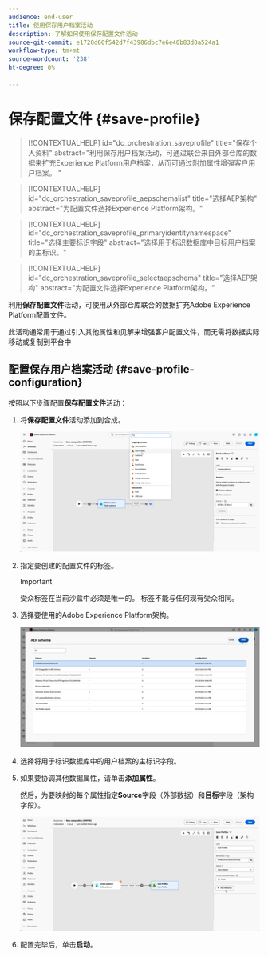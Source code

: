 ```yaml
---
audience: end-user
title: 使用保存用户档案活动
description: 了解如何使用保存配置文件活动
source-git-commit: e1720d60f542d7f43986dbc7e6e40b83d0a524a1
workflow-type: tm+mt
source-wordcount: '238'
ht-degree: 0%

---
```


# 保存配置文件 {#save-profile}

>[!CONTEXTUALHELP]
>id="dc_orchestration_saveprofile"
>title="保存个人资料"
>abstract="利用保存用户档案活动，可通过联合来自外部仓库的数据来扩充Experience Platform用户档案，从而可通过附加属性增强客户用户档案。 "

>[!CONTEXTUALHELP]
>id="dc_orchestration_saveprofile_aepschemalist"
>title="选择AEP架构"
>abstract="为配置文件选择Experience Platform架构。"

>[!CONTEXTUALHELP]
>id="dc_orchestration_saveprofile_primaryidentitynamespace"
>title="选择主要标识字段"
>abstract="选择用于标识数据库中目标用户档案的主标识。"

>[!CONTEXTUALHELP]
>id="dc_orchestration_saveprofile_selectaepschema"
>title="选择AEP架构"
>abstract="为配置文件选择Experience Platform架构。"

利用&#x200B;**保存配置文件**&#x200B;活动，可使用从外部仓库联合的数据扩充Adobe Experience Platform配置文件。

此活动通常用于通过引入其他属性和见解来增强客户配置文件，而无需将数据实际移动或复制到平台中

## 配置保存用户档案活动 {#save-profile-configuration}

按照以下步骤配置&#x200B;**保存配置文件**&#x200B;活动：

1. 将&#x200B;**保存配置文件**&#x200B;活动添加到合成。

   ![](../assets/save-profile.png)

1. 指定要创建的配置文件的标签。

   >[!IMPORTANT]
   >
   >受众标签在当前沙盒中必须是唯一的。 标签不能与任何现有受众相同。

1. 选择要使用的Adobe Experience Platform架构。

   ![](../assets/save-profile-2.png)

1. 选择将用于标识数据库中的用户档案的主标识字段。

1. 如果要协调其他数据属性，请单击&#x200B;**添加属性**。

   然后，为要映射的每个属性指定&#x200B;**Source**&#x200B;字段（外部数据）和&#x200B;**目标**&#x200B;字段（架构字段）。

   ![](../assets/save-profile-3.png)

1. 配置完毕后，单击&#x200B;**启动**。

